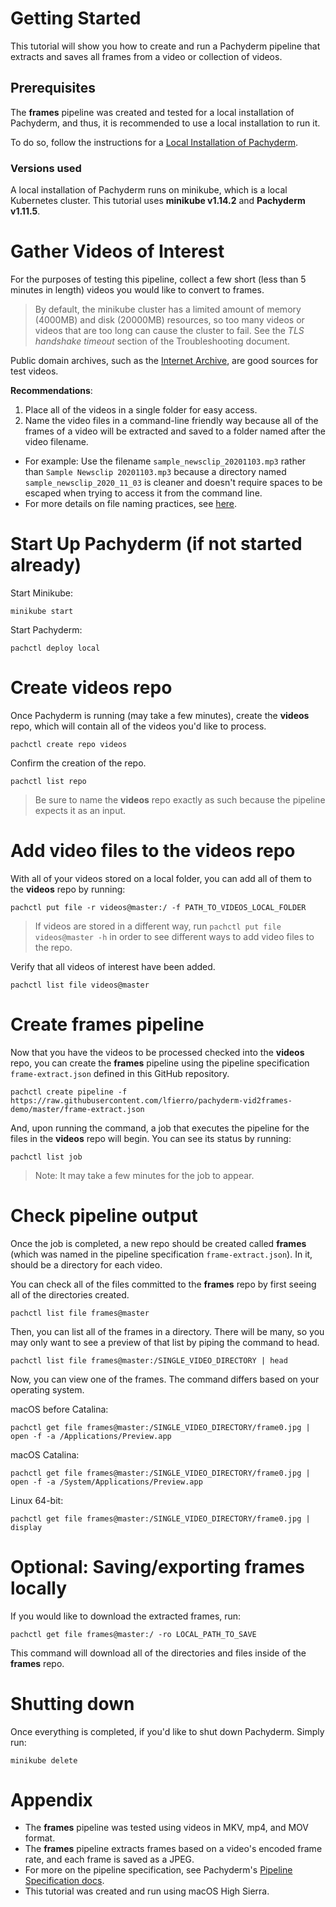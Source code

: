 # Getting Started
This tutorial will show you how to create and run a Pachyderm pipeline that extracts and saves all frames from a video or collection of videos.

## Prerequisites
The **frames** pipeline was created and tested for a local installation of Pachyderm, and thus, it is recommended to use a local installation to run it.

To do so, follow the instructions for a [Local Installation of Pachyderm](https://docs.pachyderm.com/latest/getting_started/local_installation/).

### Versions used
A local installation of Pachyderm runs on minikube, which is a local Kubernetes cluster. This tutorial uses **minikube v1.14.2** and **Pachyderm v1.11.5**.

# Gather Videos of Interest
For the purposes of testing this pipeline, collect a few short (less than 5 minutes in length) videos you would like to convert to frames.

> By default, the minikube cluster has a limited amount of memory (4000MB) and disk (20000MB) resources, so too many videos or videos that are too long can cause the cluster to fail. See the *TLS handshake timeout* section of the Troubleshooting document.

Public domain archives, such as the [Internet Archive](https://archive.org), are good sources for test videos.

**Recommendations**:
1. Place all of the videos in a single folder for easy access.
2. Name the video files in a command-line friendly way because all of the frames of a video will be extracted and saved to a folder named after the video filename.
  - For example: Use the filename `sample_newsclip_20201103.mp3` rather than `Sample Newsclip 20201103.mp3` because a directory named `sample_newsclip_2020_11_03` is cleaner and doesn't require spaces to be escaped when trying to access it from the command line.
  - For more details on file naming practices, see [here](https://library.stanford.edu/research/data-management-services/data-best-practices/best-practices-file-naming).

# Start Up Pachyderm (if not started already)
Start Minikube:
```
minikube start
```
Start Pachyderm:
```
pachctl deploy local
```

# Create videos repo
Once Pachyderm is running (may take a few minutes), create the **videos** repo, which will contain all of the videos you'd like to process.
```
pachctl create repo videos
```

Confirm the creation of the repo.
```
pachctl list repo
```

> Be sure to name the **videos** repo exactly as such because the pipeline expects it as an input.

# Add video files to the videos repo
With all of your videos stored on a local folder, you can add all of them to the **videos** repo by running:
```
pachctl put file -r videos@master:/ -f PATH_TO_VIDEOS_LOCAL_FOLDER
```

> If videos are stored in a different way, run
> ```pachctl put file videos@master -h```
> in order to see different ways to add video files to the repo.

Verify that all videos of interest have been added.
```
pachctl list file videos@master
```

# Create frames pipeline
Now that you have the videos to be processed checked into the **videos** repo, you can create the **frames** pipeline using the pipeline specification `frame-extract.json` defined in this GitHub repository.
```
pachctl create pipeline -f https://raw.githubusercontent.com/lfierro/pachyderm-vid2frames-demo/master/frame-extract.json
```

And, upon running the command, a job that executes the pipeline for the files in the **videos** repo will begin. You can see its status by running:
```
pachctl list job
```

> Note: It may take a few minutes for the job to appear.

# Check pipeline output
Once the job is completed, a new repo should be created called **frames** (which was named in the pipeline specification `frame-extract.json`). In it, should be a directory for each video.

You can check all of the files committed to the **frames** repo by first seeing all of the directories created.
```
pachctl list file frames@master
```

Then, you can list all of the frames in a directory. There will be many, so you may only want to see a preview of that list by piping the command to head.
```
pachctl list file frames@master:/SINGLE_VIDEO_DIRECTORY | head
```

Now, you can view one of the frames. The command differs based on your operating system.

macOS before Catalina:
```
pachctl get file frames@master:/SINGLE_VIDEO_DIRECTORY/frame0.jpg | open -f -a /Applications/Preview.app
```

macOS Catalina:
```
pachctl get file frames@master:/SINGLE_VIDEO_DIRECTORY/frame0.jpg | open -f -a /System/Applications/Preview.app
```

Linux 64-bit:
```
pachctl get file frames@master:/SINGLE_VIDEO_DIRECTORY/frame0.jpg | display
```

# Optional: Saving/exporting frames locally
If you would like to download the extracted frames, run:
```
pachctl get file frames@master:/ -ro LOCAL_PATH_TO_SAVE
```
This command will download all of the directories and files inside of the **frames** repo.

# Shutting down
Once everything is completed, if you'd like to shut down Pachyderm. Simply run:
```
minikube delete
```

# Appendix
- The **frames** pipeline was tested using videos in MKV, mp4, and MOV format.
- The **frames** pipeline extracts frames based on a video's encoded frame rate, and each frame is saved as a JPEG.
- For more on the pipeline specification, see Pachyderm's [Pipeline Specification docs](https://docs.pachyderm.com/latest/reference/pipeline_spec/).
- This tutorial was created and run using macOS High Sierra.
